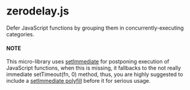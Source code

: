 # zerodelay.js
Defer JavaScript functions by grouping them in concurrently-executing categories.

#### NOTE
This micro-library uses [setImmediate](https://developer.mozilla.org/en-US/docs/Web/API/Window.setImmediate) for postponing execution of JavaScript functions, when this is missing, it fallbacks to the not really immediate setTimeout(fn, 0) method, thus, you are highly suggested to include a [setImmediate polyfill](https://github.com/YuzuJS/setImmediate) before it for serious usage.

